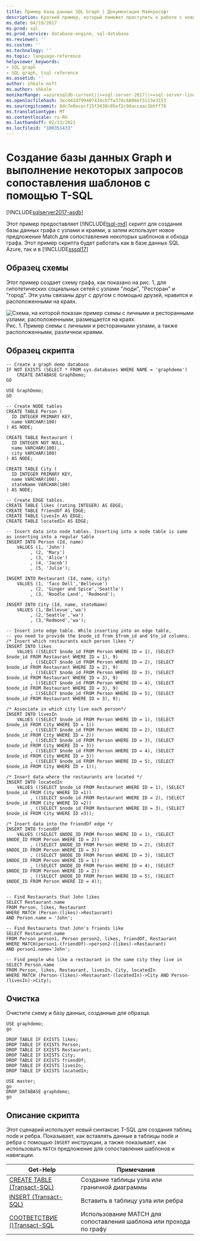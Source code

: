 ```yaml
---
title: Пример базы данных SQL Graph | Документация Майкрософт
description: Краткий пример, который поможет приступить к работе с новым синтаксисом, представленным в базе данных SQL Graph.
ms.date: 04/19/2017
ms.prod: sql
ms.prod_service: database-engine, sql-database
ms.reviewer: ''
ms.custom: ''
ms.technology: ''
ms.topic: language-reference
helpviewer_keywords:
- SQL graph
- SQL graph, tsql reference
ms.assetid: ''
author: shkale-msft
ms.author: shkale
monikerRange: =azuresqldb-current||>=sql-server-2017||>=sql-server-linux-2017||=azuresqldb-mi-current
ms.openlocfilehash: 3ec041d799407434cb7fa374c6808ef3113e3153
ms.sourcegitcommit: 8dc7e0ececf15f3438c05ef2c9daccaac1bbff78
ms.translationtype: MT
ms.contentlocale: ru-RU
ms.lasthandoff: 02/13/2021
ms.locfileid: "100351433"
---
```

# <a name="create-a-graph-database-and-run-some-pattern-matching-queries-using-t-sql"></a>Создание базы данных Graph и выполнение некоторых запросов сопоставления шаблонов с помощью T-SQL

[!INCLUDE[sqlserver2017-asdb](../../includes/applies-to-version/sqlserver2017-asdb-asdbmi.md)]

Этот пример предоставляет [!INCLUDE[tsql-md](../../includes/tsql-md.md)] скрипт для создания базы данных графа с узлами и краями, а затем использует новое предложение Match для сопоставления некоторых шаблонов и обхода графа. Этот пример скрипта будет работать как в базе данных SQL Azure, так и в [!INCLUDE[sssql17](../../includes/sssql17-md.md)]  

## <a name="sample-schema"></a>Образец схемы

Этот пример создает схему графа, как показано на рис. 1, для гипотетических социальных сетей с узлами "люди", "Ресторан" и "город". Эти узлы связаны друг с другом с помощью друзей, нравится и расположенными на краях.

![Схема, на которой показан пример схемы с личными и ресторанными узлами, расположенными, размещается на краях.](../../relational-databases/graphs/media/person-cities-restaurants-tables.png "Пример базы данных SQL Graph")  
Рис. 1. Пример схемы с личными и ресторанными узлами, а также расположенными, различнои краями.

## <a name="sample-script"></a>Образец скрипта

```
-- Create a graph demo database
IF NOT EXISTS (SELECT * FROM sys.databases WHERE NAME = 'graphdemo')
    CREATE DATABASE GraphDemo;
GO

USE GraphDemo;
GO

-- Create NODE tables
CREATE TABLE Person (
  ID INTEGER PRIMARY KEY,
  name VARCHAR(100)
) AS NODE;

CREATE TABLE Restaurant (
  ID INTEGER NOT NULL,
  name VARCHAR(100),
  city VARCHAR(100)
) AS NODE;

CREATE TABLE City (
  ID INTEGER PRIMARY KEY,
  name VARCHAR(100),
  stateName VARCHAR(100)
) AS NODE;

-- Create EDGE tables. 
CREATE TABLE likes (rating INTEGER) AS EDGE;
CREATE TABLE friendOf AS EDGE;
CREATE TABLE livesIn AS EDGE;
CREATE TABLE locatedIn AS EDGE;

-- Insert data into node tables. Inserting into a node table is same as inserting into a regular table
INSERT INTO Person (Id, name)
    VALUES (1, 'John')
         , (2, 'Mary')
         , (3, 'Alice')
         , (4, 'Jacob')
         , (5, 'Julie');

INSERT INTO Restaurant (Id, name, city)
    VALUES (1, 'Taco Dell','Bellevue')
         , (2, 'Ginger and Spice','Seattle')
         , (3, 'Noodle Land', 'Redmond');

INSERT INTO City (Id, name, stateName)
    VALUES (1,'Bellevue','wa')
         , (2,'Seattle','wa')
         , (3,'Redmond','wa');

-- Insert into edge table. While inserting into an edge table,
-- you need to provide the $node_id from $from_id and $to_id columns.
/* Insert which restaurants each person likes */
INSERT INTO likes 
    VALUES ((SELECT $node_id FROM Person WHERE ID = 1), (SELECT $node_id FROM Restaurant WHERE ID = 1), 9)
         , ((SELECT $node_id FROM Person WHERE ID = 2), (SELECT $node_id FROM Restaurant WHERE ID = 2), 9)
         , ((SELECT $node_id FROM Person WHERE ID = 3), (SELECT $node_id FROM Restaurant WHERE ID = 3), 9)
         , ((SELECT $node_id FROM Person WHERE ID = 4), (SELECT $node_id FROM Restaurant WHERE ID = 3), 9)
         , ((SELECT $node_id FROM Person WHERE ID = 5), (SELECT $node_id FROM Restaurant WHERE ID = 3), 9);

/* Associate in which city live each person*/
INSERT INTO livesIn 
    VALUES ((SELECT $node_id FROM Person WHERE ID = 1), (SELECT $node_id FROM City WHERE ID = 1))
         , ((SELECT $node_id FROM Person WHERE ID = 2), (SELECT $node_id FROM City WHERE ID = 2))
         , ((SELECT $node_id FROM Person WHERE ID = 3), (SELECT $node_id FROM City WHERE ID = 3))
         , ((SELECT $node_id FROM Person WHERE ID = 4), (SELECT $node_id FROM City WHERE ID = 3))
         , ((SELECT $node_id FROM Person WHERE ID = 5), (SELECT $node_id FROM City WHERE ID = 1));

/* Insert data where the restaurants are located */
INSERT INTO locatedIn 
    VALUES ((SELECT $node_id FROM Restaurant WHERE ID = 1), (SELECT $node_id FROM City WHERE ID =1))
         , ((SELECT $node_id FROM Restaurant WHERE ID = 2), (SELECT $node_id FROM City WHERE ID =2))
         , ((SELECT $node_id FROM Restaurant WHERE ID = 3), (SELECT $node_id FROM City WHERE ID =3));

/* Insert data into the friendOf edge */
INSERT INTO friendOf 
    VALUES ((SELECT $NODE_ID FROM Person WHERE ID = 1), (SELECT $NODE_ID FROM Person WHERE ID = 2))
         , ((SELECT $NODE_ID FROM Person WHERE ID = 2), (SELECT $NODE_ID FROM Person WHERE ID = 3))
         , ((SELECT $NODE_ID FROM Person WHERE ID = 3), (SELECT $NODE_ID FROM Person WHERE ID = 1))
         , ((SELECT $NODE_ID FROM Person WHERE ID = 4), (SELECT $NODE_ID FROM Person WHERE ID = 2))
         , ((SELECT $NODE_ID FROM Person WHERE ID = 5), (SELECT $NODE_ID FROM Person WHERE ID = 4));


-- Find Restaurants that John likes
SELECT Restaurant.name
FROM Person, likes, Restaurant
WHERE MATCH (Person-(likes)->Restaurant)
AND Person.name = 'John';

-- Find Restaurants that John's friends like
SELECT Restaurant.name 
FROM Person person1, Person person2, likes, friendOf, Restaurant
WHERE MATCH(person1-(friendOf)->person2-(likes)->Restaurant)
AND person1.name='John';

-- Find people who like a restaurant in the same city they live in
SELECT Person.name
FROM Person, likes, Restaurant, livesIn, City, locatedIn
WHERE MATCH (Person-(likes)->Restaurant-(locatedIn)->City AND Person-(livesIn)->City);
```

## <a name="clean-up"></a>Очистка  
Очистите схему и базу данных, созданные для образца.

```
USE graphdemo;
go

DROP TABLE IF EXISTS likes;
DROP TABLE IF EXISTS Person;
DROP TABLE IF EXISTS Restaurant;
DROP TABLE IF EXISTS City;
DROP TABLE IF EXISTS friendOf;
DROP TABLE IF EXISTS livesIn;
DROP TABLE IF EXISTS locatedIn;

USE master;
go
DROP DATABASE graphdemo;
go
```

## <a name="script-explanation"></a>Описание скрипта  
Этот сценарий использует новый синтаксис T-SQL для создания таблиц node и ребра. Показывает, как вставлять данные в таблицы node и ребра с помощью `INSERT` инструкции, а также показывает, как использовать `MATCH` предложение для сопоставления шаблонов и навигации.

|Get-Help    |Примечания
|---  |---  |
|[CREATE TABLE (Transact-SQL)](../../t-sql/statements/create-table-sql-graph.md)  |Создание таблицы узла или граничной диаграммы  |
|[INSERT (Transact-SQL)](../../t-sql/statements/insert-sql-graph.md)  |Вставить в таблицу узла или ребра  |
|[СООТВЕТСТВИЕ &#40;&#41;Transact-SQL ](../../t-sql/queries/match-sql-graph.md)  |Использование MATCH для сопоставления шаблона или прохода по графу  |

